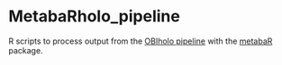 # MetabaRholo_pipeline

R scripts to process output from the [OBIholo pipeline](https://github.com/LafontRapnouilTristan/OBIholo_pipeline) with the [metabaR](https://github.com/metabaRfactory/metabaR) package.

